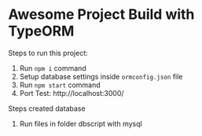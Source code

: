 # Awesome Project Build with TypeORM

Steps to run this project:

1. Run `npm i` command
2. Setup database settings inside `ormconfig.json` file 
3. Run `npm start` command
4. Port Test: http://localhost:3000/

Steps created database
1. Run files in folder dbscript with mysql
